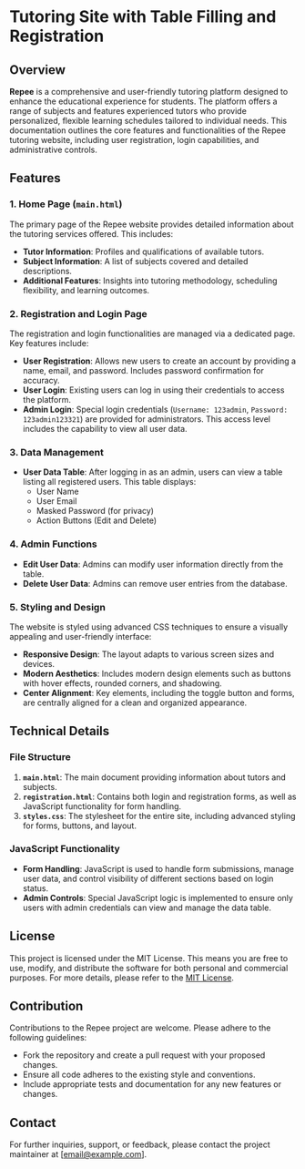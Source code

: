 # Tutoring Site with Table Filling and Registration

## Overview

**Repee** is a comprehensive and user-friendly tutoring platform designed to enhance the educational experience for students. The platform offers a range of subjects and features experienced tutors who provide personalized, flexible learning schedules tailored to individual needs. This documentation outlines the core features and functionalities of the Repee tutoring website, including user registration, login capabilities, and administrative controls.

## Features

### 1. Home Page (`main.html`)

The primary page of the Repee website provides detailed information about the tutoring services offered. This includes:
- **Tutor Information**: Profiles and qualifications of available tutors.
- **Subject Information**: A list of subjects covered and detailed descriptions.
- **Additional Features**: Insights into tutoring methodology, scheduling flexibility, and learning outcomes.

### 2. Registration and Login Page

The registration and login functionalities are managed via a dedicated page. Key features include:
- **User Registration**: Allows new users to create an account by providing a name, email, and password. Includes password confirmation for accuracy.
- **User Login**: Existing users can log in using their credentials to access the platform.
- **Admin Login**: Special login credentials (`Username: 123admin`, `Password: 123admin123321`) are provided for administrators. This access level includes the capability to view all user data.

### 3. Data Management

- **User Data Table**: After logging in as an admin, users can view a table listing all registered users. This table displays:
  - User Name
  - User Email
  - Masked Password (for privacy)
  - Action Buttons (Edit and Delete)

### 4. Admin Functions

- **Edit User Data**: Admins can modify user information directly from the table.
- **Delete User Data**: Admins can remove user entries from the database.

### 5. Styling and Design

The website is styled using advanced CSS techniques to ensure a visually appealing and user-friendly interface:
- **Responsive Design**: The layout adapts to various screen sizes and devices.
- **Modern Aesthetics**: Includes modern design elements such as buttons with hover effects, rounded corners, and shadowing.
- **Center Alignment**: Key elements, including the toggle button and forms, are centrally aligned for a clean and organized appearance.

## Technical Details

### File Structure

1. **`main.html`**: The main document providing information about tutors and subjects.
2. **`registration.html`**: Contains both login and registration forms, as well as JavaScript functionality for form handling.
3. **`styles.css`**: The stylesheet for the entire site, including advanced styling for forms, buttons, and layout.

### JavaScript Functionality

- **Form Handling**: JavaScript is used to handle form submissions, manage user data, and control visibility of different sections based on login status.
- **Admin Controls**: Special JavaScript logic is implemented to ensure only users with admin credentials can view and manage the data table.

## License

This project is licensed under the MIT License. This means you are free to use, modify, and distribute the software for both personal and commercial purposes. For more details, please refer to the [MIT License](https://opensource.org/licenses/MIT).

## Contribution

Contributions to the Repee project are welcome. Please adhere to the following guidelines:
- Fork the repository and create a pull request with your proposed changes.
- Ensure all code adheres to the existing style and conventions.
- Include appropriate tests and documentation for any new features or changes.

## Contact

For further inquiries, support, or feedback, please contact the project maintainer at [email@example.com].
